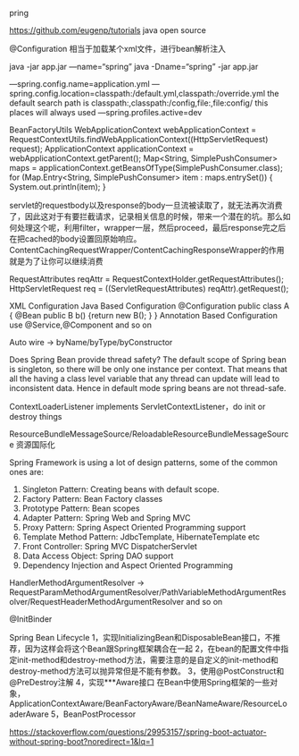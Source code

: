 pring 

https://github.com/eugenp/tutorials  java open source   

@Configuration 相当于加载某个xml文件，进行bean解析注入

java -jar app.jar —name=“spring”
java -Dname=“spring” -jar app.jar 

—spring.config.name=application.yml
—spring.config.location=classpath:/default.yml,classpath:/override.yml
the default search path is classpath:,classpath:/config,file:,file:config/ this places will always used 
—spring.profiles.active=dev 

BeanFactoryUtils
WebApplicationContext webApplicationContext = RequestContextUtils.findWebApplicationContext((HttpServletRequest) request);
ApplicationContext applicationContext = webApplicationContext.getParent();
Map<String, SimplePushConsumer> maps = applicationContext.getBeansOfType(SimplePushConsumer.class);
for (Map.Entry<String, SimplePushConsumer> item : maps.entrySet()) {
    System.out.println(item);
}

servlet的requestbody以及response的body一旦流被读取了，就无法再次消费了，因此这对于有要拦截请求，记录相关信息的时候，带来一个潜在的坑。那么如何处理这个呢，利用filter，wrapper一层，然后proceed，最后response完之后在把cached的body设置回原始响应。ContentCachingRequestWrapper/ContentCachingResponseWrapper的作用就是为了让你可以继续消费 

RequestAttributes reqAttr = RequestContextHolder.getRequestAttributes();
HttpServletRequest req = ((ServletRequestAttributes) reqAttr).getRequest();

XML Configuration 
<bean id=“***” name=“***” />
Java Based Configuration
@Configuration
public class A { @Bean public B b() {return new B(); } }
Annotation Based Configuration
use @Service,@Component and so on 

Auto wire -> byName/byType/byConstructor 

Does Spring Bean provide thread safety?
The default scope of Spring bean is singleton, so there will be only one instance per context. That means that all the having a class level variable that any thread can update will lead to inconsistent data. Hence in default mode spring beans are not thread-safe.

ContextLoaderListener implements ServletContextListener，do init or destroy things  

ResourceBundleMessageSource/ReloadableResourceBundleMessageSource  资源国际化 

Spring Framework is using a lot of design patterns, some of the common ones are:
1. Singleton Pattern: Creating beans with default scope.
2. Factory Pattern: Bean Factory classes
3. Prototype Pattern: Bean scopes
4. Adapter Pattern: Spring Web and Spring MVC
5. Proxy Pattern: Spring Aspect Oriented Programming support
6. Template Method Pattern: JdbcTemplate, HibernateTemplate etc
7. Front Controller: Spring MVC DispatcherServlet
8. Data Access Object: Spring DAO support
9. Dependency Injection and Aspect Oriented Programming

HandlerMethodArgumentResolver -> RequestParamMethodArgumentResolver/PathVariableMethodArgumentResolver/RequestHeaderMethodArgumentResolver
 and so on 

@InitBinder

Spring Bean Lifecycle
1，实现InitializingBean和DisposableBean接口，不推荐，因为这样会将这个Bean跟Spring框架耦合在一起 
2，在bean的配置文件中指定init-method和destroy-method方法，需要注意的是自定义的init-method和destroy-method方法可以抛异常但是不能有参数。
3，使用@PostConstruct和@PreDestroy注解
4，实现***Aware接口 在Bean中使用Spring框架的一些对象，ApplicationContextAware/BeanFactoryAware/BeanNameAware/ResourceLoaderAware
5，BeanPostProcessor 

https://stackoverflow.com/questions/29953157/spring-boot-actuator-without-spring-boot?noredirect=1&lq=1 










